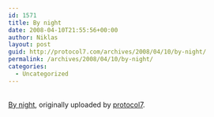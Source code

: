```yaml
---
id: 1571
title: By night
date: 2008-04-10T21:55:56+00:00
author: Niklas
layout: post
guid: http://protocol7.com/archives/2008/04/10/by-night/
permalink: /archives/2008/04/10/by-night/
categories:
  - Uncategorized
---
```

<div class='microid-645eb54b873f6e3244e15c84dc6eb8e94df856a1'>
  <div class="flickr-frame">
    <a href="http://www.flickr.com/photos/protocol7/2404244864/" title="photo sharing"><img src="http://farm3.static.flickr.com/2130/2404244864_0185b127ce.jpg" class="flickr-photo" alt="" /></a><br /> <br /> <span class="flickr-caption"><a href="http://www.flickr.com/photos/protocol7/2404244864/">By night</a>, originally uploaded by <a href="http://www.flickr.com/people/protocol7/">protocol7</a>.</span>
  </div>
  
  <p class="flickr-yourcomment">
    </div>